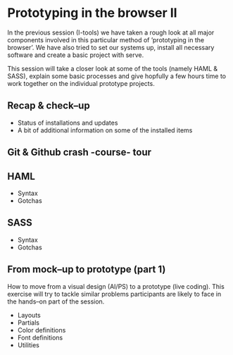 # Prototyping in the browser II

In the previous session (I-tools) we have taken a rough look at all major components involved in this particular method of ’prototyping in the browser’. We have also tried to set our systems up, install all necessary software and create a basic project with serve.

This session will take a closer look at some of the tools (namely HAML & SASS), explain some basic processes and give hopfully a few hours time to work together on the individual prototype projects.


## Recap & check–up
* Status of installations and updates
* A bit of additional information on some of the installed items

## Git & Github crash -course- tour

## HAML
* Syntax
* Gotchas

## SASS
* Syntax
* Gotchas

## From mock–up to prototype (part 1)
How to move from a visual design (AI/PS) to a prototype (live coding). This exercise will try to tackle similar problems participants are likely to face in the hands–on part of the session.

* Layouts
* Partials
* Color definitions
* Font definitions
* Utilities